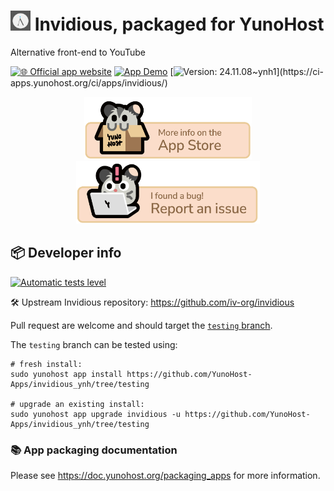 <!--
N.B.: This README was automatically generated by <https://github.com/YunoHost/apps_tools/blob/main/readme_generator>
It shall NOT be edited by hand.
-->

<h1>
  <img src="https://raw.githubusercontent.com/YunoHost/apps/main/logos/invidious.png" width="32px" alt="Logo of Invidious">
  Invidious, packaged for YunoHost
</h1>

Alternative front-end to YouTube

[![🌐 Official app website](https://img.shields.io/badge/Official_app_website-darkgreen?style=for-the-badge)](https://invidio.us/)
[![App Demo](https://img.shields.io/badge/App_Demo-blue?style=for-the-badge)](https://invidious.site/)
[![Version: 24.11.08~ynh1](https://img.shields.io/badge/Version-24.11.08~ynh1-rgba(0,150,0,1)?style=for-the-badge)](https://ci-apps.yunohost.org/ci/apps/invidious/)

<div align="center">
<a href="https://apps.yunohost.org/app/invidious"><img height="100px" src="https://github.com/YunoHost/yunohost-artwork/raw/refs/heads/main/badges/neopossum-badges/badge_more_info_on_the_appstore.svg"/></a>
<a href="https://github.com/YunoHost-Apps/invidious_ynh/issues"><img height="100px" src="https://github.com/YunoHost/yunohost-artwork/raw/refs/heads/main/badges/neopossum-badges/badge_report_an_issue.svg"/></a>
</div>

## 📦 Developer info

[![Automatic tests level](https://apps.yunohost.org/badge/cilevel/invidious)](https://ci-apps.yunohost.org/ci/apps/invidious/)

🛠️ Upstream Invidious repository: <https://github.com/iv-org/invidious>

Pull request are welcome and should target the [`testing` branch](https://github.com/YunoHost-Apps/invidious_ynh/tree/testing).

The `testing` branch can be tested using:
```
# fresh install:
sudo yunohost app install https://github.com/YunoHost-Apps/invidious_ynh/tree/testing

# upgrade an existing install:
sudo yunohost app upgrade invidious -u https://github.com/YunoHost-Apps/invidious_ynh/tree/testing
```

### 📚 App packaging documentation

Please see <https://doc.yunohost.org/packaging_apps> for more information.